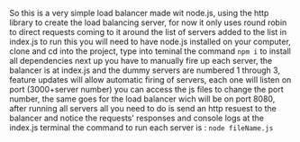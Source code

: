 So this is a very simple load balancer made wit node.js, using the http library to create the load balancing server, for now it only uses round robin to direct requests coming to it around the list of servers added to the list in index.js
to run this you will need to have node.js installed on your computer, clone and cd into the project, type into teminal the command ``npm i`` to install all dependencies
next up you have to manually fire up each server, the balancer is at index.js and the dummy servers are numbered 1 through 3, feature updates will allow automatic firing of servers, each one will listen on port (3000+server number)
you can access the js files to change the port number, the same goes for the load balancer wich will be on port 8080, after running all servers all you need to do is send an http resuest to the balancer and notice the  requests' responses and console logs 
at the index.js terminal
the command to run each server is : ``node fileName.js``
